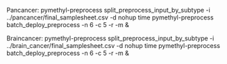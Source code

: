 Pancancer:
pymethyl-preprocess split_preprocess_input_by_subtype -i ../pancancer/final_samplesheet.csv -d
nohup time pymethyl-preprocess batch_deploy_preprocess -n 6 -c 5 -r -m &


Braincancer:
pymethyl-preprocess split_preprocess_input_by_subtype -i ../brain_cancer/final_samplesheet.csv -d
nohup time pymethyl-preprocess batch_deploy_preprocess -n 6 -c 5 -r -m &

